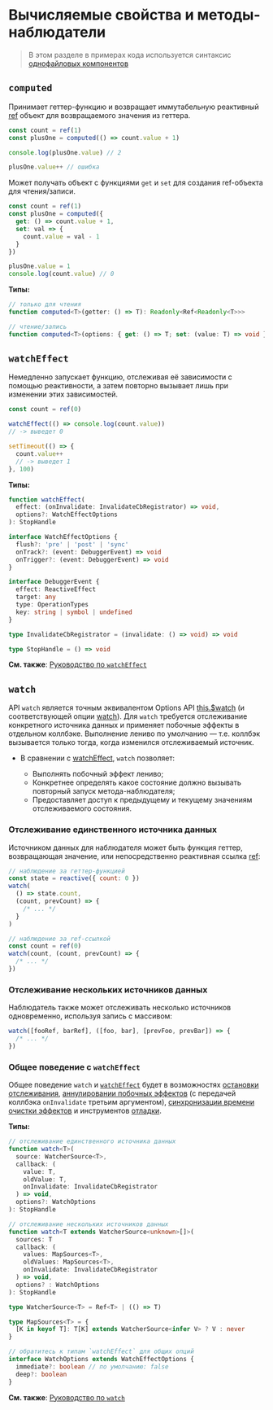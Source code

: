 # Вычисляемые свойства и методы-наблюдатели

> В этом разделе в примерах кода используется синтаксис [однофайловых компонентов](../guide/single-file-component.md)

## `computed`

Принимает геттер-функцию и возвращает иммутабельную реактивный [ref](refs-api.md#ref) объект для возвращаемого значения из геттера.

```js
const count = ref(1)
const plusOne = computed(() => count.value + 1)

console.log(plusOne.value) // 2

plusOne.value++ // ошибка
```

Может получать объект с функциями `get` и `set` для создания ref-объекта для чтения/записи.

```js
const count = ref(1)
const plusOne = computed({
  get: () => count.value + 1,
  set: val => {
    count.value = val - 1
  }
})

plusOne.value = 1
console.log(count.value) // 0
```

**Типы:**

```ts
// только для чтения
function computed<T>(getter: () => T): Readonly<Ref<Readonly<T>>>

// чтение/запись
function computed<T>(options: { get: () => T; set: (value: T) => void }): Ref<T>
```

## `watchEffect`

Немедленно запускает функцию, отслеживая её зависимости с помощью реактивности, а затем повторно вызывает лишь при изменении этих зависимостей.

```js
const count = ref(0)

watchEffect(() => console.log(count.value))
// -> выведет 0

setTimeout(() => {
  count.value++
  // -> выведет 1
}, 100)
```

**Типы:**

```ts
function watchEffect(
  effect: (onInvalidate: InvalidateCbRegistrator) => void,
  options?: WatchEffectOptions
): StopHandle

interface WatchEffectOptions {
  flush?: 'pre' | 'post' | 'sync'
  onTrack?: (event: DebuggerEvent) => void
  onTrigger?: (event: DebuggerEvent) => void
}

interface DebuggerEvent {
  effect: ReactiveEffect
  target: any
  type: OperationTypes
  key: string | symbol | undefined
}

type InvalidateCbRegistrator = (invalidate: () => void) => void

type StopHandle = () => void
```

**См. также**: [Руководство по `watchEffect`](../guide/reactivity-computed-watchers.md#watcheffect)

## `watch`

API `watch` является точным эквивалентом Options API [this.$watch](instance-methods.md#watch) (и соответствующей опции [watch](options-data.md#watch)). Для `watch` требуется отслеживание конкретного источника данных и применяет побочные эффекты в отдельном коллбэке. Выполнение лениво по умолчанию — т.е. коллбэк вызывается только тогда, когда изменился отслеживаемый источник.

- В сравнении с [watchEffect](#watcheffect), `watch` позволяет:

  - Выполнять побочный эффект лениво;
  - Конкретнее определять какое состояние должно вызывать повторный запуск метода-наблюдателя;
  - Предоставляет доступ к предыдущему и текущему значениям отслеживаемого состояния.

### Отслеживание единственного источника данных

Источником данных для наблюдателя может быть функция геттер, возвращающая значение, или непосредственно реактивная ссылка [ref](refs-api.md#ref):

```js
// наблюдение за геттер-функцией
const state = reactive({ count: 0 })
watch(
  () => state.count,
  (count, prevCount) => {
    /* ... */
  }
)

// наблюдение за ref-ссылкой
const count = ref(0)
watch(count, (count, prevCount) => {
  /* ... */
})
```

### Отслеживание нескольких источников данных

Наблюдатель также может отслеживать несколько источников одновременно, используя запись с массивом:

```js
watch([fooRef, barRef], ([foo, bar], [prevFoo, prevBar]) => {
  /* ... */
})
```

### Общее поведение с `watchEffect`

Общее поведение `watch` и [`watchEffect`](#watcheffect) будет в возможностях [остановки отслеживания](../guide/reactivity-computed-watchers.md#остановка-отслеживания), [аннулировании побочных эффектов](../guide/reactivity-computed-watchers.md#аннулирование-побочных-эффектов) (с передачей коллбэка `onInvalidate` третьим аргументом), [синхронизации времени очистки эффектов](../guide/reactivity-computed-watchers.md#синхронизация-времени-очистки-эффектов) и инструментов [отладки](../guide/reactivity-computed-watchers.md#отладка-наблюдателеи).


**Типы:**

```ts
// отслеживание единственного источника данных
function watch<T>(
  source: WatcherSource<T>,
  callback: (
    value: T,
    oldValue: T,
    onInvalidate: InvalidateCbRegistrator
  ) => void,
  options?: WatchOptions
): StopHandle

// отслеживание нескольких источников данных
function watch<T extends WatcherSource<unknown>[]>(
  sources: T
  callback: (
    values: MapSources<T>,
    oldValues: MapSources<T>,
    onInvalidate: InvalidateCbRegistrator
  ) => void,
  options? : WatchOptions
): StopHandle

type WatcherSource<T> = Ref<T> | (() => T)

type MapSources<T> = {
  [K in keyof T]: T[K] extends WatcherSource<infer V> ? V : never
}

// обратитесь к типам `watchEffect` для общих опций
interface WatchOptions extends WatchEffectOptions {
  immediate?: boolean // по умолчанию: false
  deep?: boolean
}
```

**См. также**: [Руководство по `watch`](../guide/reactivity-computed-watchers.md#watch)
